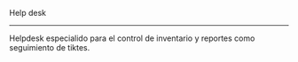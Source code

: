 Help desk
*****************************************************
Helpdesk especialido para el control de inventario y reportes como seguimiento  de tiktes.
